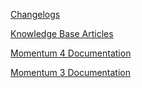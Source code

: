 [Changelogs](./changelogs/index.md)

[Knowledge Base Articles](./knowledgebase/index.md)

[Momentum 4 Documentation](./web-momo4/index.md)

[Momentum 3 Documentation](./web-ref/index.md)
